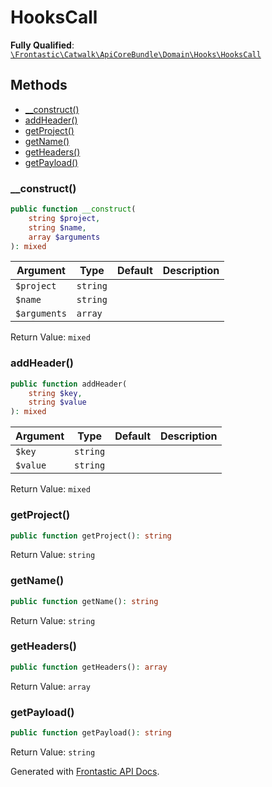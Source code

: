 #  HooksCall

**Fully Qualified**: [`\Frontastic\Catwalk\ApiCoreBundle\Domain\Hooks\HooksCall`](../../../../../src/php/ApiCoreBundle/Domain/Hooks/HooksCall.php)

## Methods

* [__construct()](#__construct)
* [addHeader()](#addheader)
* [getProject()](#getproject)
* [getName()](#getname)
* [getHeaders()](#getheaders)
* [getPayload()](#getpayload)

### __construct()

```php
public function __construct(
    string $project,
    string $name,
    array $arguments
): mixed
```

Argument|Type|Default|Description
--------|----|-------|-----------
`$project`|`string`||
`$name`|`string`||
`$arguments`|`array`||

Return Value: `mixed`

### addHeader()

```php
public function addHeader(
    string $key,
    string $value
): mixed
```

Argument|Type|Default|Description
--------|----|-------|-----------
`$key`|`string`||
`$value`|`string`||

Return Value: `mixed`

### getProject()

```php
public function getProject(): string
```

Return Value: `string`

### getName()

```php
public function getName(): string
```

Return Value: `string`

### getHeaders()

```php
public function getHeaders(): array
```

Return Value: `array`

### getPayload()

```php
public function getPayload(): string
```

Return Value: `string`

Generated with [Frontastic API Docs](https://github.com/FrontasticGmbH/apidocs).
